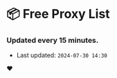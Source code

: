 # :package: Free Proxy List
### Updated every 15 minutes.

- Last updated: `2024-07-30 14:30`

:heart:
